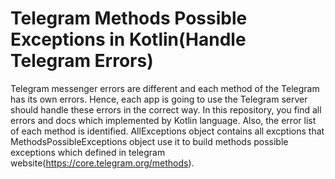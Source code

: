 # Telegram Methods Possible Exceptions in Kotlin(Handle Telegram Errors)
Telegram messenger errors are different and each method of the Telegram has its own errors. Hence, each app is going to use the Telegram server should handle these errors in the correct way. In this repository, you find all errors and docs which implemented by Kotlin language. Also, the error list of each method is identified.
AllExceptions object contains all excptions that MethodsPossibleExceptions object use it to build methods possible exceptions 
which defined in telegram website(https://core.telegram.org/methods).
